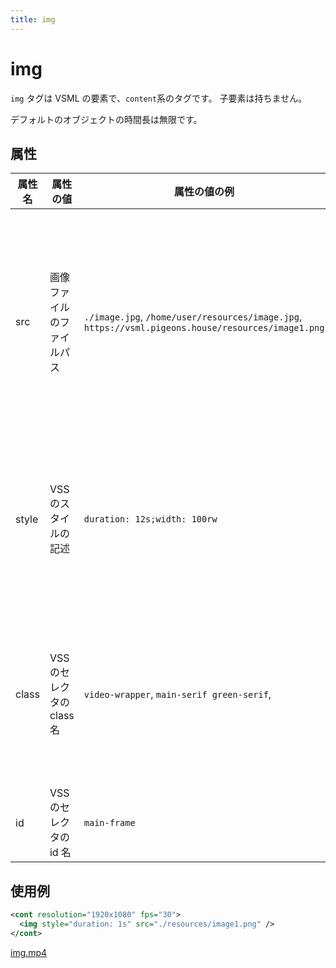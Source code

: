 ```yaml
---
title: img
---
```


# img

`img` タグは VSML の要素で、`content`系のタグです。 子要素は持ちません。

デフォルトのオブジェクトの時間長は無限です。

## 属性

| 属性名 | 属性の値                   | 属性の値の例                                                                                       | 備考                                                         |
| ------ | -------------------------- | -------------------------------------------------------------------------------------------------- | ------------------------------------------------------------ |
| src    | 画像ファイルのファイルパス | `./image.jpg`, `/home/user/resources/image.jpg`, `https://vsml.pigeons.house/resources/image1.png` | ファイルパスは相対パス、絶対パスどちらでも良い。URL でも可。 |
| style  | VSS のスタイルの記述       | `duration: 12s;width: 100rw`                                                                       | 複数のスタイルを記述する場合は `;` で分割する。              |
| class  | VSS のセレクタの class 名  | `video-wrapper`, `main-serif green-serif`,                                                         | 複数の class 名を付与する場合はスペースで区切る              |
| id     | VSS のセレクタの id 名     | `main-frame`                                                                                       |                                                              |

## 使用例

```xml
<cont resolution="1920x1080" fps="30">
  <img style="duration: 1s" src="./resources/image1.png" />
</cont>
```

[img.mp4](/videos/img.mp4)
